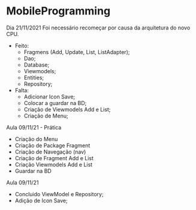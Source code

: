 # MobileProgramming

Dia 21/11/2021
Foi necessário recomeçar por causa da arquitetura do novo CPU.
  - Feito:
    - Fragmens (Add, Update, List, ListAdapter);
    - Dao;
    - Database;
    - Viewmodels;
    - Entities;
    - Repository;
  - Falta:
    - Adicionar Icon Save;
    - Colocar a guardar na BD;
    - Criação de Viewmodels Add e List;
    - Criação de Menu;

Aula 09/11/21 - Prática
  - Criação do Menu
  - Criação de Package Fragment
  - Criação de Navegação (nav)
  - Criação de Fragment Add e List
  - Criação Viewmodels Add e List
  - Guardar na BD


Aula 09/11/21
  - Concluido ViewModel e Repository;
  - Adição de Icon Save;
